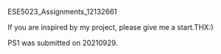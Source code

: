 ESE5023_Assignments_12132661

If you are inspired by my project, please give me a start.THX:)

PS1 was submitted on 20210929.
